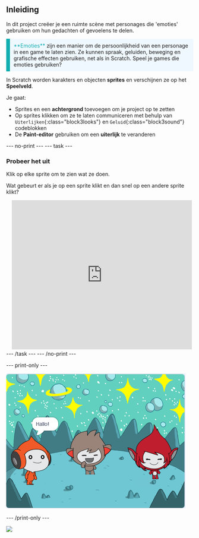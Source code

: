 ## Inleiding

In dit project creëer je een ruimte scène met personages die 'emoties' gebruiken om hun gedachten of gevoelens te delen.

<p style="border-left: solid; border-width:10px; border-color: #0faeb0; background-color: aliceblue; padding: 10px;">
<span style="color: #0faeb0">**Emoties**</span> zijn een manier om de persoonlijkheid van een personage in een game te laten zien. Ze kunnen spraak, geluiden, beweging en grafische effecten gebruiken, net als in Scratch. Speel je games die emoties gebruiken?
</p>

In Scratch worden karakters en objecten **sprites** en verschijnen ze op het **Speelveld**.

Je gaat:
+ Sprites en een **achtergrond** toevoegen om je project op te zetten
+ Op sprites klikken om ze te laten communiceren met behulp van `Uiterlijken`{:class="block3looks"} en `Geluid`{:class="block3sound"} codeblokken
+ De **Paint-editor** gebruiken om een **uiterlijk** te veranderen

--- no-print --- --- task ---
### Probeer het uit
<div style="display: flex; flex-wrap: wrap">
<div style="flex-basis: 175px; flex-grow: 1">  
Klik op elke sprite om te zien wat ze doen. 

Wat gebeurt er als je op een sprite klikt en dan snel op een andere sprite klikt?
</div>
<div class="scratch-preview" style="margin-left: 15px;">
  <iframe allowtransparency="true" width="485" height="402" src="https://scratch.mit.edu/projects/embed/595587060/?autostart=false" frameborder="0"></iframe>
</div>
</div>
--- /task --- --- /no-print ---

--- print-only ---

![Het voltooide project.](images/showcase_static.png)

--- /print-only ---

![](https://code.org/api/hour/begin_raspi_space.png)

